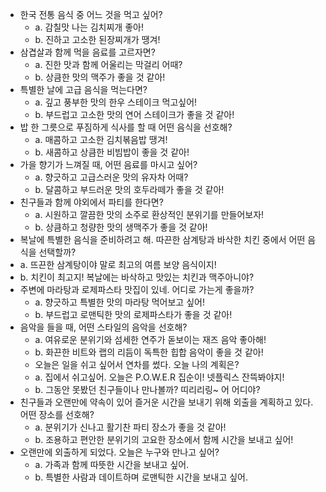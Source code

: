- 한국 전통 음식 중 어느 것을 먹고 싶어?
  - a. 감칠맛 나는 김치찌개 좋아!
  - b. 진하고 고소한 된장찌개가 땡겨!
- 삼겹살과 함께 먹을 음료를 고르자면?
  - a. 진한 맛과 함께 어울리는 막걸리 어때?
  - b. 상큼한 맛의 맥주가 좋을 것 같아!
- 특별한 날에 고급 음식을 먹는다면?
  - a. 깊고 풍부한 맛의 한우 스테이크 먹고싶어!
  - b. 부드럽고 고소한 맛의 연어 스테이크가 좋을 것 같아!
- 밥 한 그릇으로 푸짐하게 식사를 할 때 어떤 음식을 선호해?
  - a. 매콤하고 고소한 김치볶음밥 땡겨!
  - b. 새콤하고 상큼한 비빔밥이 좋을 것 같아!
- 가을 향기가 느껴질 때, 어떤 음료를 마시고 싶어?
  - a. 향긋하고 고급스러운 맛의 유자차 어때?
  - b. 달콤하고 부드러운 맛의 호두라떼가 좋을 것 같아!
- 친구들과 함께 야외에서 파티를 한다면?
  - a. 시원하고 깔끔한 맛의 소주로 환상적인 분위기를 만들어보자!
  - b. 상큼하고 청량한 맛의 생맥주가 좋을 것 같아!
- 복날에 특별한 음식을 준비하려고 해. 따끈한 삼계탕과 바삭한 치킨 중에서 어떤 음식을 선택할까?
- a. 뜨끈한 삼계탕이야 말로 최고의 여름 보양 음식이지!
- b. 치킨이 최고지! 복날에는 바삭하고 맛있는 치킨과 맥주아니야?
- 주변에 마라탕과 로제파스타 맛집이 있네. 어디로 가는게 좋을까?
  - a. 향긋하고 특별한 맛의 마라탕 먹어보고 싶어!
  - b. 부드럽고 로맨틱한 맛의 로제파스타가 좋을 것 같아!
- 음악을 들을 때, 어떤 스타일의 음악을 선호해?
  - a. 여유로운 분위기와 섬세한 연주가 돋보이는 재즈 음악 좋아해!
  - b. 화끈한 비트와 랩의 리듬이 독특한 힙합 음악이 좋을 것 같아!
  <!-- --- 예은 : 문제 추가 👇🏻--- -->
  - 오늘은 일을 쉬고 싶어서 연차를 썼다. 오늘 나의 계획은?
  - a. 집에서 쉬고싶어. 오늘은 P.O.W.E.R 집순이! 넷플릭스 잔뜩봐야지!
  - b. 그동안 못봤던 친구들이나 만나볼까? 띠리리링~ 어 어디야?
     <!-- --- 예은 : 문제 추가 ☝🏻 --- -->
       <!-- 예은 : 문제 순서 바꿀 예정. if 문으로 답변에 따라 약간의 문제 수정할 생각입니다. 고민중 -->
- 친구들과 오랜만에 약속이 있어 즐거운 시간을 보내기 위해 외출을 계획하고 있다. 어떤 장소를 선호해?
  - a. 분위기가 신나고 활기찬 파티 장소가 좋을 것 같아!
  - b. 조용하고 편안한 분위기의 고요한 장소에서 함께 시간을 보내고 싶어!
- 오랜만에 외출하게 되었다. 오늘은 누구와 만나고 싶어?
  - a. 가족과 함께 따뜻한 시간을 보내고 싶어.
  - b. 특별한 사람과 데이트하며 로맨틱한 시간을 보내고 싶어.
